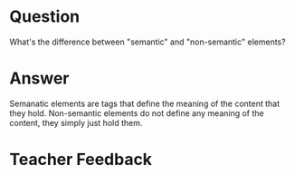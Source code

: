 # Question
What's the difference between "semantic" and "non-semantic" elements?

# Answer
Semanatic elements are tags that define the meaning of the content that they hold. Non-semantic elements do not define any meaning of the content, they simply just hold them.
# Teacher Feedback
